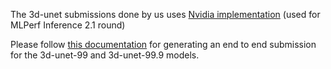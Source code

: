 The 3d-unet submissions done by us uses [Nvidia implementation](https://github.com/mlcommons/ck/tree/master/cm-mlops/script/reproduce-mlperf-inference-nvidia) (used for MLPerf Inference 2.1 round)

Please follow [this documentation](https://github.com/mlcommons/ck/blob/master/cm-mlops/challenge/optimize-mlperf-inference-v3.0-2023/docs/generate-3d-unet-submission.md) for generating an end to end submission for the 3d-unet-99 and 3d-unet-99.9 models. 
